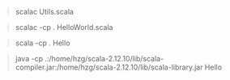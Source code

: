 > scalac Utils.scala

> scalac -cp . HelloWorld.scala

> scala -cp . Hello

> java -cp .:/home/hzg/scala-2.12.10/lib/scala-compiler.jar:/home/hzg/scala-2.12.10/lib/scala-library.jar Hello